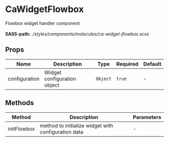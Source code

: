 # CaWidgetFlowbox

Flowbox widget handler component<br><br> **SASS-path:** _./styles/components/molecules/ca-widget-flowbox.scss_

## Props

<!-- @vuese:CaWidgetFlowbox:props:start -->
|Name|Description|Type|Required|Default|
|---|---|---|---|---|
|configuration|Widget configuration object|`Object`|`true`|-|

<!-- @vuese:CaWidgetFlowbox:props:end -->


## Methods

<!-- @vuese:CaWidgetFlowbox:methods:start -->
|Method|Description|Parameters|
|---|---|---|
|initFlowbox|method to initialize widget with configuration data|-|

<!-- @vuese:CaWidgetFlowbox:methods:end -->


